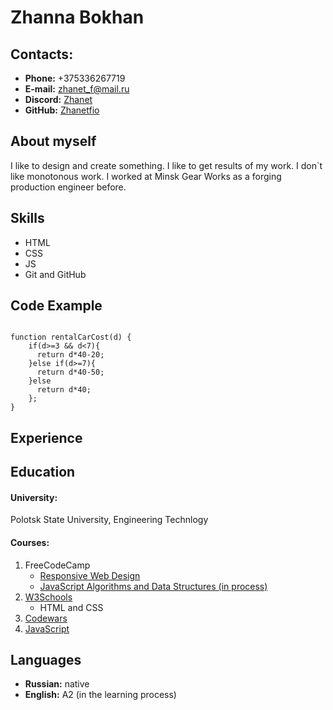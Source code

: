# Zhanna Bokhan

## Contacts:
* __Phone:__ +375336267719
* __E-mail:__ [zhanet_f@mail.ru](zhanet_f@mail.ru)
* __Discord:__ [Zhanet](https://discord.com/channels/@me)
* __GitHub:__ [Zhanetfio](https://github.com/zhanetfio)

## About myself 


 I like to design and create something. I like to get results of my work. I don`t like monotonous work. 
 I worked at Minsk Gear Works as a forging production engineer before.


## Skills

* HTML
* CSS
* JS
* Git and GitHub



## Code Example
``` 

function rentalCarCost(d) {
    if(d>=3 && d<7){
      return d*40-20;
    }else if(d>=7){
      return d*40-50;
    }else
      return d*40;
    };
}
```

## Experience

## Education
#### __University:__  

Polotsk State University, Engineering Technlogy

#### __Courses:__
1. FreeCodeCamp 
    * [Responsive Web Design](https://www.freecodecamp.org/learn/responsive-web-design/#basic-html-and-html5)
    * [JavaScript Algorithms and Data Structures (in process)](https://www.freecodecamp.org/learn/javascript-algorithms-and-data-structures/)
2. [W3Schools](https://www.w3schools.com/)
    * HTML and CSS
3. [Codewars](https://www.codewars.com/users/zhanetfio)
4. [JavaScript](https://learn.javascript.ru/) 


## Languages

* __Russian:__ native
* __English:__ A2 (in the learning process)

